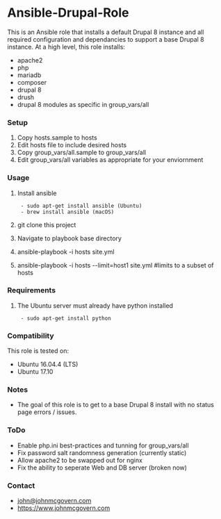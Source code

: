 # Ansible-Drupal-Role

This is an Ansible role that installs a default Drupal 8 instance and all required configuration and dependancies to support a base Drupal 8 instance. At a high level, this role installs:

- apache2
- php
- mariadb
- composer
- drupal 8
- drush
- drupal 8 modules as specific in group_vars/all

### Setup

1. Copy hosts.sample to hosts
2. Edit hosts file to include desired hosts
3. Copy group_vars/all.sample to group_vars/all
4. Edit group_vars/all variables as appropriate for your enviornment

### Usage

1. Install ansible
 
		- sudo apt-get install ansible (Ubuntu) 
		- brew install ansible (macOS)
		
2. git clone this project
3. Navigate to playbook base directory
4. ansible-playbook -i hosts site.yml
5. ansible-playbook -i hosts --limit=host1 site.yml  #limits to a subset of hosts

### Requirements

1. The Ubuntu server must already have python installed

		- sudo apt-get install python

### Compatibility

This role is tested on:

- Ubuntu 16.04.4 (LTS)
- Ubuntu 17.10

### Notes

- The goal of this role is to get to a base Drupal 8 install with no status page errors / issues.

### ToDo

- Enable php.ini best-practices and tunning for group_vars/all
- Fix password salt randomness generation (currently static)
- Allow apache2 to be swapped out for nginx
- Fix the ability to seperate Web and DB server (broken now)

### Contact

- john@johnmcgovern.com
- https://www.johnmcgovern.com
